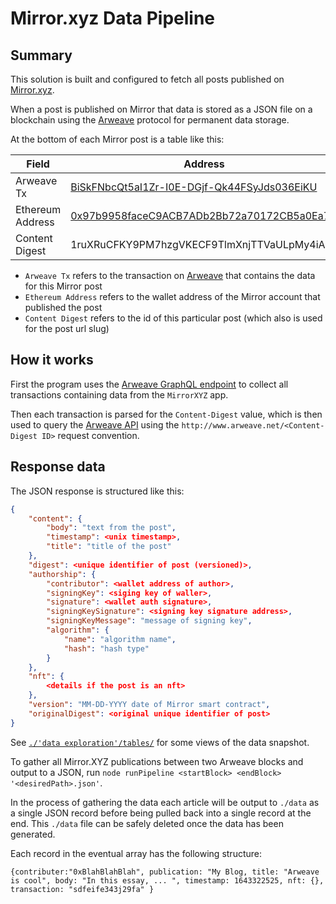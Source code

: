 # Mirror.xyz Data Pipeline

## Summary
This solution is built and configured to fetch all posts published on [Mirror.xyz](http://www.mirror.xyz).

When a post is published on Mirror that data is stored as a JSON file on a blockchain using the [Arweave](http://www.arweave.org) protocol for permanent data storage.

At the bottom of each Mirror post is a table like this:

| Field | Address |
|--|--|
| Arweave Tx | [BiSkFNbcQt5aI1Zr-I0E-DGjf-Qk44FSyJds036EiKU](https://viewblock.io/arweave/tx/BiSkFNbcQt5aI1Zr-I0E-DGjf-Qk44FSyJds036EiKU) |
| Ethereum Address | [0x97b9958faceC9ACB7ADb2Bb72a70172CB5a0Ea7C](https://etherscan.io/address/0x97b9958faceC9ACB7ADb2Bb72a70172CB5a0Ea7C) |
| Content Digest | 1ruXRuCFKY9PM7hzgVKECF9TlmXnjTTVaULpMy4iAGk |

- `Arweave Tx` refers to the transaction on [Arweave](https://viewblock.io/arweave/) that contains the data for this Mirror post
- `Ethereum Address` refers to the wallet address of the Mirror account that published the post 
- `Content Digest` refers to the id of this particular post (which also is used for the post url slug)

## How it works
First the program uses the [Arweave GraphQL endpoint](https://arweave.net/graphql) to collect all transactions containing data from the `MirrorXYZ` app.

Then each transaction is parsed for the `Content-Digest` value, which is then used to query the [Arweave API](http://www.arweave.net) using the `http://www.arweave.net/<Content-Digest ID>` request convention.

## Response data

The JSON response is structured like this:

```json
{
	"content": {
		"body": "text from the post",
		"timestamp": <unix timestamp>,
		"title": "title of the post"
	},
	"digest": <unique identifier of post (versioned)>,
	"authorship": {
		"contributor": <wallet address of author>,
		"signingKey": <siging key of waller>,
		"signature": <wallet auth signature>,
		"signingKeySignature": <signing key signature address>,
		"signingKeyMessage": "message of signing key",
		"algorithm": {
			"name": "algorithm name",
			"hash": "hash type"
		}
	},
	"nft": {
		<details if the post is an nft>
	},
	"version": "MM-DD-YYYY date of Mirror smart contract",
	"originalDigest": <original unique identifier of post>
}
```

See [`./'data exploration'/tables/`](https://github.com/nathanabram/Mirror.XYZ-Scraper/tree/master/data%20exploration/tables) for some views of the data snapshot.

To gather all Mirror.XYZ publications between two Arweave blocks and output to a JSON, run `node runPipeline <startBlock> <endBlock> '<desiredPath>.json'`.

In the process of gathering the data each article will be output to `./data` as a single JSON record before being pulled back into a single record at the end.
This `./data` file can be safely deleted once the data has been generated. 

Each record in the eventual array has the following structure: 

`{contributer:"0xBlahBlahBlah",
	publication: "My Blog,
	title: "Arweave is cool",
	body: "In this essay, ... ",
	timestamp: 1643322525,
	nft: {},
	transaction: "sdfeife343j29fa"
	}`
  
